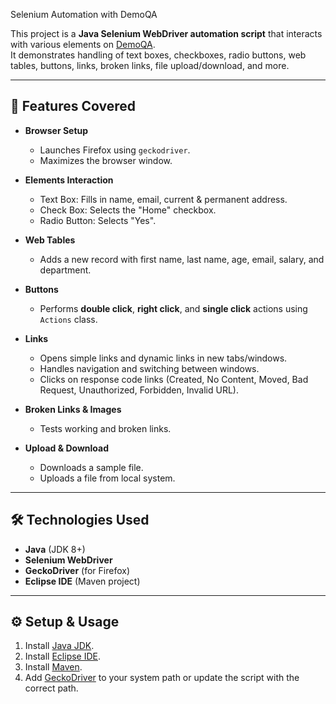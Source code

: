 Selenium Automation with DemoQA

This project is a **Java Selenium WebDriver automation script** that interacts with various elements on [DemoQA](https://demoqa.com/).  
It demonstrates handling of text boxes, checkboxes, radio buttons, web tables, buttons, links, broken links, file upload/download, and more.

---

## 🚀 Features Covered
- **Browser Setup**
  - Launches Firefox using `geckodriver`.
  - Maximizes the browser window.

- **Elements Interaction**
  - Text Box: Fills in name, email, current & permanent address.
  - Check Box: Selects the "Home" checkbox.
  - Radio Button: Selects "Yes".

- **Web Tables**
  - Adds a new record with first name, last name, age, email, salary, and department.

- **Buttons**
  - Performs **double click**, **right click**, and **single click** actions using `Actions` class.

- **Links**
  - Opens simple links and dynamic links in new tabs/windows.
  - Handles navigation and switching between windows.
  - Clicks on response code links (Created, No Content, Moved, Bad Request, Unauthorized, Forbidden, Invalid URL).

- **Broken Links & Images**
  - Tests working and broken links.

- **Upload & Download**
  - Downloads a sample file.
  - Uploads a file from local system.

---

## 🛠️ Technologies Used
- **Java** (JDK 8+)
- **Selenium WebDriver**
- **GeckoDriver** (for Firefox)
- **Eclipse IDE** (Maven project)

---

## ⚙️ Setup & Usage
1. Install [Java JDK](https://www.oracle.com/java/technologies/javase-downloads.html).
2. Install [Eclipse IDE](https://www.eclipse.org/downloads/).
3. Install [Maven](https://maven.apache.org/).
4. Add [GeckoDriver](https://github.com/mozilla/geckodriver/releases) to your system path or update the script with the correct path.

